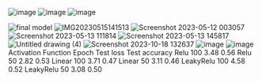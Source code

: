 ![image](https://github.com/sahil86469/knee_rehablitation/assets/158127073/a53194b3-1829-49af-be32-cbcb204238ba)
![image](https://github.com/sahil86469/knee_rehablitation/assets/158127073/2c71c4b4-a4a7-4785-ae21-1366fb20eec8)
![image](https://github.com/sahil86469/knee_rehablitation/assets/158127073/40801c06-60b3-4831-ae85-0aca0982a3d4)

![final model](https://github.com/sahil86469/knee_rehablitation/assets/158127073/b3d8af5e-6a01-4e7f-b7ac-6809565e3554)
![IMG20230515141513](https://github.com/sahil86469/knee_rehablitation/assets/158127073/8aac8812-e8db-4a56-a9b7-4aac6b4ba864)
![Screenshot 2023-05-12 003057](https://github.com/sahil86469/knee_rehablitation/assets/158127073/835f4d07-71d3-44fb-984a-453e4822618a)
![Screenshot 2023-05-13 111814](https://github.com/sahil86469/knee_rehablitation/assets/158127073/9c6f66cd-5b2b-4f73-ac43-1a7e2a26ee0e)
![Screenshot 2023-05-13 145817](https://github.com/sahil86469/knee_rehablitation/assets/158127073/d9508cf4-2755-4804-8c98-6e0b2bf6719a)
![Untitled drawing (4)](https://github.com/sahil86469/knee_rehablitation/assets/158127073/2d5a2e54-5adb-4e1b-a33b-379100ed8d8f)
![Screenshot 2023-10-18 132637](https://github.com/sahil86469/knee_rehablitation/assets/158127073/5fb96125-5b8f-45ec-a74d-4fafee4c8cbe)
![image](https://github.com/sahil86469/knee_rehablitation/assets/158127073/ca38c9a8-eead-4f81-8701-23a85f6e9fac)
![image](https://github.com/sahil86469/knee_rehablitation/assets/158127073/00f40aa4-65de-4298-a7a3-0a469c497a13)
Activation Function	Epoch	Test loss	Test accuracy
Relu	100	3.48	0.56
Relu	50	2.82	0.53
Linear	100	3.71	0.47
Linear	50	3.11	0.46
LeakyRelu	100	4.58	0.52
LeakyRelu	50	3.08	0.50

